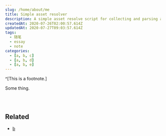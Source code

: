 ```yaml
---
slug: /home/about/me
title: Simple asset resolver
description: A simple asset resolve script for collecting and parsing asset files to structured data.
createdAt: 2020-07-26T02:00:57.614Z
updatedAt: 2020-07-27T09:03:57.614Z
tags:
  - 随笔
  - essay
  - note
categories:
  - [a, b, c]
  - [a, b, d]
  - [a, b, e]
---
```


^[This is a footnote.]

Some thing.

```cpp sourcefile="d.cpp"
```

```cpp 3-6 sourcefile="d.cpp"
```

```cpp sourcefile="d.cpp" sourceLine="3-6"
```

## Related

* [b][]

[b]: ./b.md

